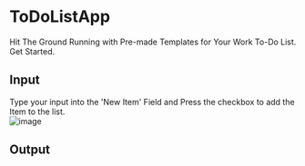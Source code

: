 # ToDoListApp
Hit The Ground Running with Pre-made Templates for Your Work To-Do List. Get Started.

## Input
Type your input into the 'New Item' Field and Press the checkbox to add the Item to the list.  
![image](https://user-images.githubusercontent.com/91548582/142395191-d0578fcd-1841-47ca-bdee-2ff24307b31f.png)

## Output 
